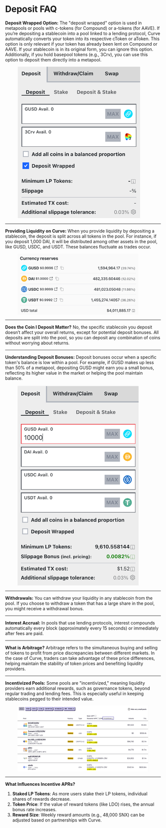 # Deposit FAQ

**Deposit Wrapped Option:** The "deposit wrapped" option is used in metapools or pools with c-tokens (for Compound) or a-tokens (for AAVE). If you’re depositing a stablecoin into a pool linked to a lending protocol, Curve automatically converts your token into its respective cToken or aToken. This option is only relevant if your token has already been lent on Compound or AAVE. If your stablecoin is in its original form, you can ignore this option. Additionally, if you hold basepool tokens (e.g., 3Crv), you can use this option to deposit them directly into a metapool.

<figure><img src="../../.gitbook/assets/image (2).png" alt=""><figcaption></figcaption></figure>

***

**Providing Liquidity on Curve:** When you provide liquidity by depositing a stablecoin, the deposit is split across all tokens in the pool. For instance, if you deposit 1,000 DAI, it will be distributed among other assets in the pool, like GUSD, USDC, and USDT. These balances fluctuate as trades occur.

<figure><img src="../../.gitbook/assets/image (3).png" alt=""><figcaption></figcaption></figure>

***

**Does the Coin I Deposit Matter?** No, the specific stablecoin you deposit doesn’t affect your overall returns, except for potential deposit bonuses. All deposits are split into the pool, so you can deposit any combination of coins without worrying about returns.

***

**Understanding Deposit Bonuses:** Deposit bonuses occur when a specific token's balance is low within a pool. For example, if GUSD makes up less than 50% of a metapool, depositing GUSD might earn you a small bonus, reflecting its higher value in the market or helping the pool maintain balance.

<figure><img src="../../.gitbook/assets/image (4).png" alt=""><figcaption></figcaption></figure>

***

**Withdrawals:** You can withdraw your liquidity in any stablecoin from the pool. If you choose to withdraw a token that has a large share in the pool, you might receive a withdrawal bonus.

***

**Interest Accrual:** In pools that use lending protocols, interest compounds automatically every block (approximately every 15 seconds) or immediately after fees are paid.

***

**What is Arbitrage?** Arbitrage refers to the simultaneous buying and selling of tokens to profit from price discrepancies between different markets. In the case of Curve, traders can take advantage of these price differences, helping maintain the stability of token prices and benefiting liquidity providers.

***

**Incentivized Pools:** Some pools are "incentivized," meaning liquidity providers earn additional rewards, such as governance tokens, beyond regular trading and lending fees. This is especially useful in keeping stablecoins pegged to their intended value.

<figure><img src="../../.gitbook/assets/image (6).png" alt=""><figcaption></figcaption></figure>

***

**What Influences Incentive APRs?**

1. **Staked LP Tokens**: As more users stake their LP tokens, individual shares of rewards decrease.
2. **Token Price**: If the value of reward tokens (like LDO) rises, the annual bonus rate increases.
3. **Reward Size**: Weekly reward amounts (e.g., 48,000 SNX) can be adjusted based on partnerships with Curve.

